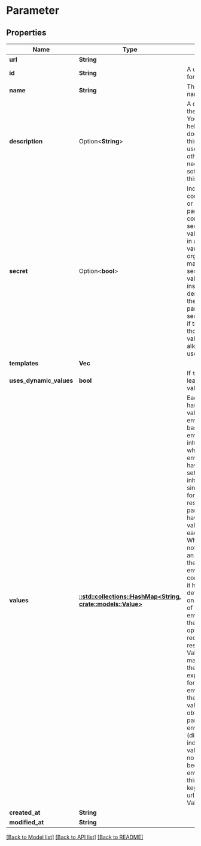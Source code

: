 # Parameter

## Properties

Name | Type | Description | Notes
------------ | ------------- | ------------- | -------------
**url** | **String** |  | [readonly]
**id** | **String** | A unique identifier for the parameter. | [readonly]
**name** | **String** | The parameter name. | 
**description** | Option<**String**> | A description of the parameter.  You may find it helpful to document how this parameter is used to assist others when they need to maintain software that uses this content. | [optional]
**secret** | Option<**bool**> | Indicates if this content is secret or not.  When a parameter is considered to be a secret, any static values are stored in a dedicated vault for your organization for maximum security.  Dynamic values are inspected on-demand to ensure they align with the parameter's secret setting and if they do not, those dynamic values are not allowed to be used. | [optional]
**templates** | **Vec<String>** |  | [readonly]
**uses_dynamic_values** | **bool** | If `true` then at least one of the values is dynamic. | [readonly]
**values** | [**::std::collections::HashMap<String, crate::models::Value>**](Value.md) |              Each parameter has an effective value in every environment based on             environment inheritance and which environments have had a value set.              Environments inherit from a single parent to form a tree, as a result             a single parameter may have different values present for each environment.             When a value is not explicitly set in an environment, the parent environment             is consulted to see if it has a value defined, and so on.              The dictionary of values has an environment url as the key, and the optional             Value record that it resolves to.  If the Value.environment matches the key,             then it is an explicit value set for that environment.  If they differ, the             value was obtained from a parent environment (directly or indirectly).  If the             value is None then no value has ever been set in any environment for this             parameter.              key: Environment url             value: optional Value record          | [readonly]
**created_at** | **String** |  | [readonly]
**modified_at** | **String** |  | [readonly]

[[Back to Model list]](../README.md#documentation-for-models) [[Back to API list]](../README.md#documentation-for-api-endpoints) [[Back to README]](../README.md)


